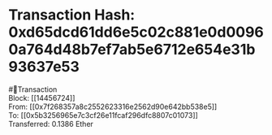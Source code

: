
Transaction Hash: 0xd65dcd61dd6e5c02c881e0d00960a764d48b7ef7ab5e6712e654e31b93637e53
====================================================================================
  
#💸Transaction  
Block: [[14456724]]  
From: [[0x7f268357a8c2552623316e2562d90e642bb538e5]]  
To: [[0x5b3256965e7c3cf26e11fcaf296dfc8807c01073]]  
Transferred: 0.1386 Ether